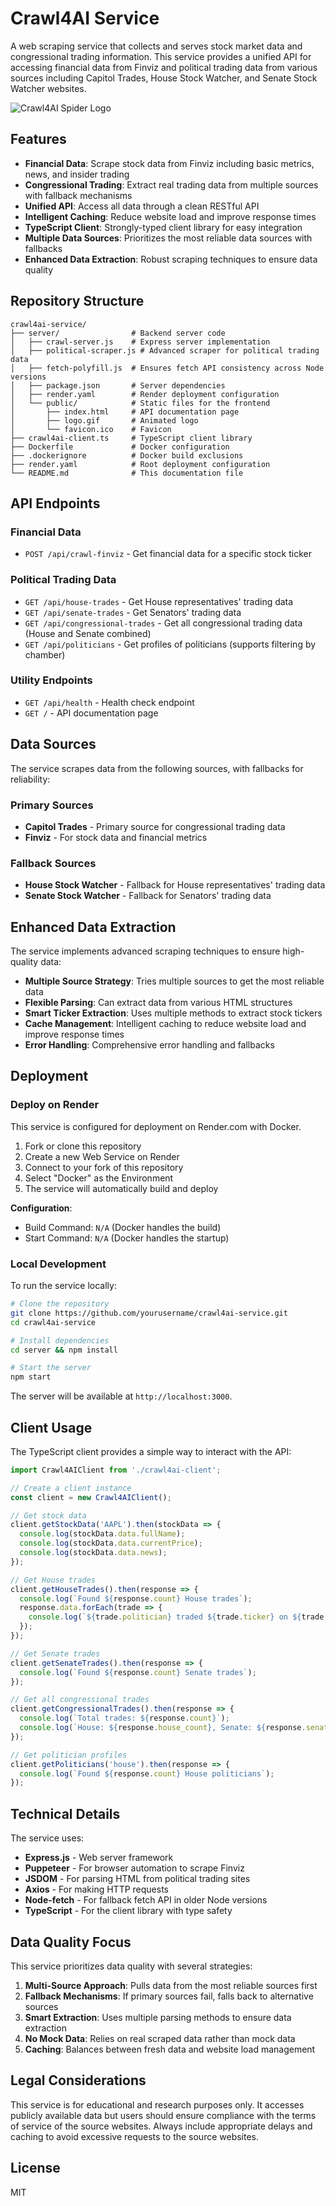 # Crawl4AI Service

A web scraping service that collects and serves stock market data and congressional trading information. This service provides a unified API for accessing financial data from Finviz and political trading data from various sources including Capitol Trades, House Stock Watcher, and Senate Stock Watcher websites.

![Crawl4AI Spider Logo](server/public/logo.gif)

## Features

- **Financial Data**: Scrape stock data from Finviz including basic metrics, news, and insider trading
- **Congressional Trading**: Extract real trading data from multiple sources with fallback mechanisms
- **Unified API**: Access all data through a clean RESTful API
- **Intelligent Caching**: Reduce website load and improve response times
- **TypeScript Client**: Strongly-typed client library for easy integration
- **Multiple Data Sources**: Prioritizes the most reliable data sources with fallbacks
- **Enhanced Data Extraction**: Robust scraping techniques to ensure data quality

## Repository Structure

```
crawl4ai-service/
├── server/                # Backend server code
│   ├── crawl-server.js    # Express server implementation
│   ├── political-scraper.js # Advanced scraper for political trading data
│   ├── fetch-polyfill.js  # Ensures fetch API consistency across Node versions
│   ├── package.json       # Server dependencies
│   ├── render.yaml        # Render deployment configuration
│   └── public/            # Static files for the frontend
│       ├── index.html     # API documentation page
│       ├── logo.gif       # Animated logo
│       └── favicon.ico    # Favicon
├── crawl4ai-client.ts     # TypeScript client library
├── Dockerfile             # Docker configuration
├── .dockerignore          # Docker build exclusions
├── render.yaml            # Root deployment configuration
└── README.md              # This documentation file
```

## API Endpoints

### Financial Data
- `POST /api/crawl-finviz` - Get financial data for a specific stock ticker

### Political Trading Data
- `GET /api/house-trades` - Get House representatives' trading data
- `GET /api/senate-trades` - Get Senators' trading data
- `GET /api/congressional-trades` - Get all congressional trading data (House and Senate combined)
- `GET /api/politicians` - Get profiles of politicians (supports filtering by chamber)

### Utility Endpoints
- `GET /api/health` - Health check endpoint
- `GET /` - API documentation page

## Data Sources

The service scrapes data from the following sources, with fallbacks for reliability:

### Primary Sources
- **Capitol Trades** - Primary source for congressional trading data
- **Finviz** - For stock data and financial metrics

### Fallback Sources
- **House Stock Watcher** - Fallback for House representatives' trading data
- **Senate Stock Watcher** - Fallback for Senators' trading data

## Enhanced Data Extraction

The service implements advanced scraping techniques to ensure high-quality data:

- **Multiple Source Strategy**: Tries multiple sources to get the most reliable data
- **Flexible Parsing**: Can extract data from various HTML structures
- **Smart Ticker Extraction**: Uses multiple methods to extract stock tickers
- **Cache Management**: Intelligent caching to reduce website load and improve response times
- **Error Handling**: Comprehensive error handling and fallbacks

## Deployment

### Deploy on Render

This service is configured for deployment on Render.com with Docker.

1. Fork or clone this repository
2. Create a new Web Service on Render
3. Connect to your fork of this repository
4. Select "Docker" as the Environment
5. The service will automatically build and deploy

**Configuration**:
- Build Command: `N/A` (Docker handles the build)
- Start Command: `N/A` (Docker handles the startup)

### Local Development

To run the service locally:

```bash
# Clone the repository
git clone https://github.com/yourusername/crawl4ai-service.git
cd crawl4ai-service

# Install dependencies
cd server && npm install

# Start the server
npm start
```

The server will be available at `http://localhost:3000`.

## Client Usage

The TypeScript client provides a simple way to interact with the API:

```typescript
import Crawl4AIClient from './crawl4ai-client';

// Create a client instance
const client = new Crawl4AIClient();

// Get stock data
client.getStockData('AAPL').then(stockData => {
  console.log(stockData.data.fullName);
  console.log(stockData.data.currentPrice);
  console.log(stockData.data.news);
});

// Get House trades
client.getHouseTrades().then(response => {
  console.log(`Found ${response.count} House trades`);
  response.data.forEach(trade => {
    console.log(`${trade.politician} traded ${trade.ticker} on ${trade.transaction_date}`);
  });
});

// Get Senate trades
client.getSenateTrades().then(response => {
  console.log(`Found ${response.count} Senate trades`);
});

// Get all congressional trades
client.getCongressionalTrades().then(response => {
  console.log(`Total trades: ${response.count}`);
  console.log(`House: ${response.house_count}, Senate: ${response.senate_count}`);
});

// Get politician profiles
client.getPoliticians('house').then(response => {
  console.log(`Found ${response.count} House politicians`);
});
```

## Technical Details

The service uses:
- **Express.js** - Web server framework
- **Puppeteer** - For browser automation to scrape Finviz
- **JSDOM** - For parsing HTML from political trading sites
- **Axios** - For making HTTP requests
- **Node-fetch** - For fallback fetch API in older Node versions
- **TypeScript** - For the client library with type safety

## Data Quality Focus

This service prioritizes data quality with several strategies:
1. **Multi-Source Approach**: Pulls data from the most reliable sources first
2. **Fallback Mechanisms**: If primary sources fail, falls back to alternative sources
3. **Smart Extraction**: Uses multiple parsing methods to ensure data extraction
4. **No Mock Data**: Relies on real scraped data rather than mock data
5. **Caching**: Balances between fresh data and website load management

## Legal Considerations

This service is for educational and research purposes only. It accesses publicly available data but users should ensure compliance with the terms of service of the source websites. Always include appropriate delays and caching to avoid excessive requests to the source websites.

## License

MIT